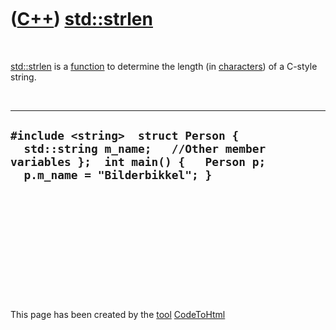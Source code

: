 
 

 

 

 

 

([C++](Cpp.md)) [std::strlen](CppStrlen.md)
=============================================

 

[std::strlen](CppStrlen.md) is a [function](CppFunction.md) to
determine the length (in [characters](CppChar.md)) of a C-style string.

 

  ------------------------------------------------------------------------------------------------------------------------------------------------------
  ` #include <string>  struct Person {   std::string m_name;   //Other member variables };  int main() {   Person p;   p.m_name = "Bilderbikkel"; }  `
  ------------------------------------------------------------------------------------------------------------------------------------------------------

 

 

 

 

 

 

This page has been created by the [tool](Tools.md)
[CodeToHtml](ToolCodeToHtml.md)
